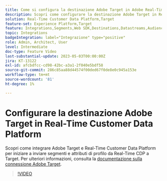 ```yaml
---
title: Come si configura la destinazione Adobe Target in Adobe Real-Time CDP?
description: Scopri come configurare la destinazione Adobe Target in Real-Time Customer Data Platform per iniziare a inviare segmenti e attributi di profilo da Real-Time CDP a Target.
solution: Real-Time Customer Data Platform,Target
feature-set: Experience Platform,Target
feature: Integrations,Segments,Web SDK,Destinations,Datastreams,Audiences,Experience Targeting
topic: Integrations
badgeIntegration: label="Integrazione" type="positive"
role: Admin, Architect, User
level: Intermediate
doc-type: Feature Video
last-substantial-update: 2023-05-03T00:00:00Z
jira: KT-13122
exl-id: afcbdfcc-cd98-42bc-a3a1-2f040e5bdf58
source-git-commit: 286c85aa88d44574f00ded67f0de8e0c945a153e
workflow-type: tm+mt
source-wordcount: '81'
ht-degree: 1%

---
```


# Configurare la destinazione Adobe Target in Real-Time Customer Data Platform

Scopri come integrare Adobe Target e Real-Time Customer Data Platform per iniziare a inviare segmenti e attributi di profilo da Real-Time CDP a Target. Per ulteriori informazioni, consulta la [documentazione sulla connessione Adobe Target](https://experienceleague.adobe.com/docs/experience-platform/destinations/catalog/personalization/adobe-target-connection.html).

>[!VIDEO](https://video.tv.adobe.com/v/3418799/?learn=on&enablevpops)
